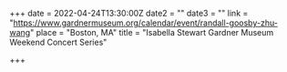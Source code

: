 +++
date = 2022-04-24T13:30:00Z
date2 = ""
date3 = ""
link = "https://www.gardnermuseum.org/calendar/event/randall-goosby-zhu-wang"
place = "Boston, MA"
title = "Isabella Stewart Gardner Museum Weekend Concert Series"

+++
